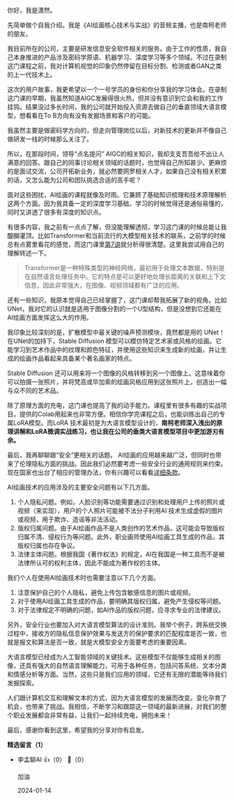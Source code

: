 你好，我是潇然。

先简单做个自我介绍。我是《AI绘画核心技术与实战》的音频主播，也是南柯老师的朋友。

我目前所在的公司，主要是研发信息安全软件相关的服务。由于工作的性质，我自己本身推进的产品涉及密码学原语、机器学习、深度学习等多个领域。不过在录制这门课程之前，我对计算机视觉的印象仍然停留在目标分割、检测或者GAN之类的上一代技术上。

这次的用户故事，我更希望以一个一号学员的身份和你分享我的学习体会。在录制这门课的早期，我虽然知道AIGC发展得很火热，但并没有意识到它会和我的工作挂钩。结果没过多长时间，我的公司就开始投入资源去做自己的垂直领域大语言模型，想看看在To B方向有没有发掘场景和客户的可能。

我虽然主要是做密码学方向的，但走向管理岗位以后，对新技术的更新并不像自己做研发一线的时候那么关注了。

所以，在那段时间，领导“点名提问” AIGC的相关知识，我却支支吾吾给不出让人满意的回答。跟自己的同事讨论相关领域的话题时，也觉得自己所知甚少。更麻烦的是面试交流，公司开拓新业务，就必然要网罗相关人才，如果自己没有相关积累的话，又怎么能为公司和团队挑选合适的高手呢？

面对这些困扰，AI绘画的课程就像及时雨。它兼顾了基础知识梳理和技术原理解析这两个方面。因为我具备一定的深度学习基础，学习的时候觉得还是通俗易懂的，同时又讲透了很多有深度的知识点。

有很多内容，我之前有一点点了解，但没能理解透彻，学习这门课的时候总能让我醍醐灌顶。比如Transformer和当前流行的大模型相关技术的联系，之前学的时候总有点雾里看花的感觉，而这门课里[第7讲](https://time.geekbang.org/column/article/682762)就分析得很清楚。这里我尝试用自己的理解转述一下。

> Transformer是一种特殊类型的神经网络，最初用于处理文本数据，特别是在自然语言处理任务中。它的特点是可以更好地处理长距离的关联和上下文信息，因此非常强大，在图像、视频领域都有广泛的应用。

还有一些知识，我原本觉得自己已经掌握了，这门课却帮我拓展了新的视角。比如UNet，我对它的认识就是适用于图像分割的一个U型结构，但是没想到它还能在AI绘画方面发挥这么大的作用。

我印象比较深刻的是，扩散模型中最关键的噪声预测模块，竟然都是用的 UNet！在UNet的加持下，Stable Diffusion 模型可以模仿特定艺术家或风格的绘画。它能学习到艺术作品中的纹理和颜色特征，并使用这些知识来生成新的绘画，并让生成的绘画作品看起来具备某个著名画家的特点。

Stable Diffusion 还可以用来将一个图像的风格转移到另一个图像上。这意味着你可以拍摄一张照片，并将梵高或毕加索的绘画风格应用到这张照片上，创造出一幅与众不同的艺术品。

除了原理方面的充电，这门课也提高了我的动手能力。课程里有很多有趣的实战项目，提供的Colab用起来也非常方便。相信你学完课程之后，也能训练出自己的专属LoRA模型。而LoRA 技术最初是为大语言模型设计的，**南柯老师深入浅出的原理讲解和LoRA微调实战练习，也让我在公司的垂类大语言模型项目中更加游刃有余。**

最后，我再聊聊跟“安全”更相关的话题。 AI绘画的应用越来越广泛，但同时也带来了伦理隐私方面的挑战。因此我们必然要考虑一些安全行业的通用规则来约束。现在国家也出台了相应的管理办法，你有兴趣可以看看[详细条款](http://www.cac.gov.cn/2023-07/13/c_1690898327029107.htm)。

AI绘画技术的应用涉及的主要安全问题有以下几方面。

1. 个人隐私问题。例如，人脸识别等功能需要通过识别和处理用户上传的照片或视频（来实现），用户的个人照片可能被不法分子利用AI 技术生成虚假的图片或视频，用于欺诈、造谣等非法活动。
2. 版权归属问题。由于AI绘画作品不是人类创作的艺术作品，这可能会导致版权归属不清、侵权行为等问题。此外，职业画师使用AI绘画工具生成的作品，其版权归属也存在争议。
3. 法律主体问题。根据我国《著作权法》的规定，AI在我国是一种工具而不是被法律所认可的权利主体，因此不能成为著作权的主体。

我们个人在使用AI绘画技术时也需要注意以下几个方面。

1. 注意保护自己的个人隐私，避免上传包含敏感信息的图片或视频。
2. 对于使用AI绘画工具生成的作品，要明确其版权归属，避免产生侵权等问题。
3. 对于法律规定不明确的问题，如AI作品的版权问题，应寻求专业的法律建议。

另外，安全行业也要加入对大语言模型算法的设计准则。我举个例子，跨系统交换过程中，接收方的隐私信息保护效果与发送方的保护要求的匹配程度是否一致，也就是报文和算法是否一致，就是大模型安全方面要考虑的重要因素。

大语言模型已经成为人工智能领域的关键技术。这些模型不仅能够生成相关的图像，还具有强大的自然语言理解能力，可用于各种任务，包括问答系统、文本分类和情感分析等方面。当然，这些只是我们应用的领域，它还有无限的潜能等待我们发掘探索。

人们跟计算机交互和理解文本的方式，因为大语言模型的发展而改变。变化孕育了机会，也带来了挑战。我相信，不断学习和跟踪这一领域的最新进展，对我们的整个职业发展都会非常有益，让我们一起持续充电，拥抱未来！

最后，感谢你看到这里，希望我的分享对你有启发。
<div><strong>精选留言（1）</strong></div><ul>
<li><span>李孟聊AI</span> 👍（0） 💬（0）<p>加油</p>2024-01-14</li><br/>
</ul>